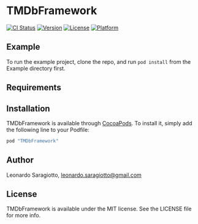 # TMDbFramework

[![CI Status](http://img.shields.io/travis/saragiotto/TMDbFramework.svg?style=flat)](https://travis-ci.org/saragiotto/TMDbFramework)
[![Version](https://img.shields.io/cocoapods/v/TMDbFramework.svg?style=flat)](http://cocoapods.org/pods/TMDbFramework)
[![License](https://img.shields.io/cocoapods/l/TMDbFramework.svg?style=flat)](http://cocoapods.org/pods/TMDbFramework)
[![Platform](https://img.shields.io/cocoapods/p/TMDbFramework.svg?style=flat)](http://cocoapods.org/pods/TMDbFramework)

## Example

To run the example project, clone the repo, and run `pod install` from the Example directory first.

## Requirements

## Installation

TMDbFramework is available through [CocoaPods](http://cocoapods.org). To install
it, simply add the following line to your Podfile:

```ruby
pod "TMDbFramework"
```

## Author

Leonardo Saragiotto, leonardo.saragiotto@gmail.com

## License

TMDbFramework is available under the MIT license. See the LICENSE file for more info.
